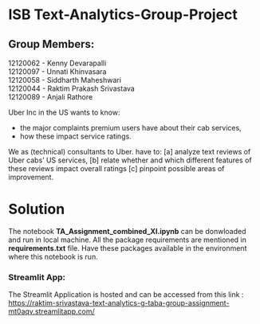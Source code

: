 # ISB Text-Analytics-Group-Project

## Group Members:

12120062 - Kenny Devarapalli  
12120097 - Unnati Khinvasara  
12120058 - Siddharth Maheshwari  
12120044 - Raktim Prakash Srivastava  
12120089 - Anjali Rathore  

Uber Inc in the US wants to know:
- the major complaints premium users have about their cab services,
- how these impact service ratings.

We as (technical) consultants to Uber. have to:
[a] analyze text reviews of Uber cabs’ US services,
[b] relate whether and which different features of these reviews impact overall ratings
[c] pinpoint possible areas of improvement.

# Solution
The notebook __TA_Assignment_combined_XI.ipynb__ can be donwloaded and run in local machine. All the package requirements are mentioned in __requirements.txt__ file. Have these packages available in the environment where this notebook is run.

### Streamlit App:

The Streamlit Application is hosted and can be accessed from this link : https://raktim-srivastava-text-analytics-g-taba-group-assignment-mt0aqv.streamlitapp.com/
